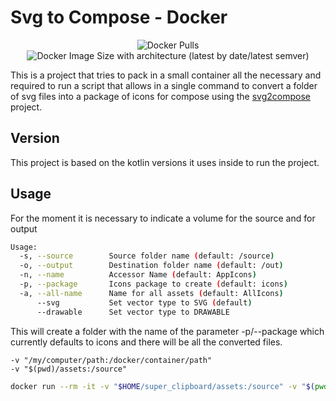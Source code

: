 # Svg to Compose - Docker

<p align="center">
    <img alt="Docker Pulls" src="https://img.shields.io/docker/pulls/sergioribera/svg2compose">
    <img alt="Docker Image Size with architecture (latest by date/latest semver)" src="https://img.shields.io/docker/image-size/sergioribera/svg2compose">
</p>

This is a project that tries to pack in a small container all the necessary and required to run a script that allows in a single command to convert a folder of svg files into a package of icons for compose using the [svg2compose](https://github.com/DevSrSouza/svg-to-compose) project.

## Version
This project is based on the kotlin versions it uses inside to run the project.

## Usage
For the moment it is necessary to indicate a volume for the source and for output

```bash
Usage:
  -s, --source        Source folder name (default: /source)
  -o, --output        Destination folder name (default: /out)
  -n, --name          Accessor Name (default: AppIcons)
  -p, --package       Icons package to create (default: icons)
  -a, --all-name      Name for all assets (default: AllIcons)
      --svg           Set vector type to SVG (default)
      --drawable      Set vector type to DRAWABLE
```

This will create a folder with the name of the parameter -p/--package which currently defaults to icons and there will be all the converted files.

```
-v "/my/computer/path:/docker/container/path"
-v "$(pwd)/assets:/source"
```

```sh
docker run --rm -it -v "$HOME/super_clipboard/assets:/source" -v "$(pwd):/out" sergioribera/sv2compose:1.9.0 --svg
```
